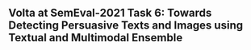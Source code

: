 ## Volta at SemEval-2021 Task 6: Towards Detecting Persuasive Texts and Images using Textual and Multimodal Ensemble
